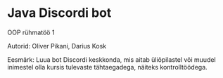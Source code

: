 # Java Discordi bot

OOP rühmatöö 1

Autorid: Oliver Pikani, Darius Kosk

Eesmärk: Luua bot Discordi keskkonda, mis aitab üliõpilastel või muudel inimestel 
olla kursis tulevaste tähtaegadega, näiteks kontrolltöödega.


